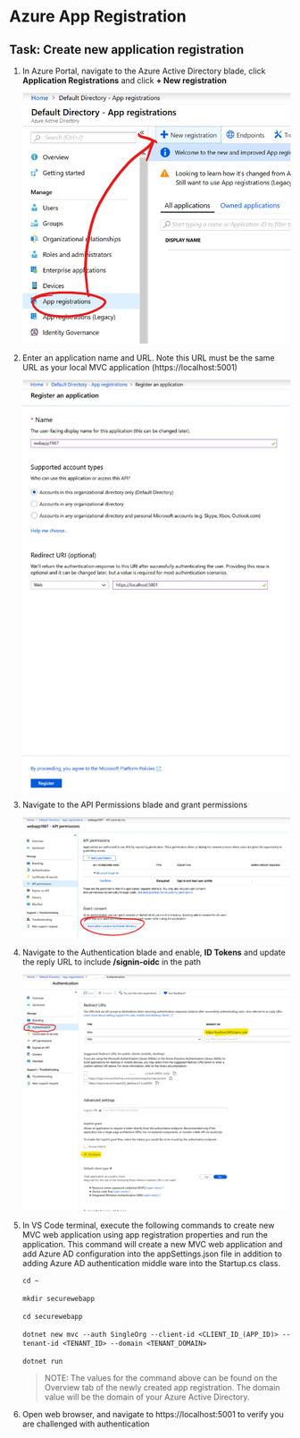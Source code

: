 # Azure App Registration

## Task: Create new application registration

1. In Azure Portal, navigate to the Azure Active Directory blade, click **Application Registrations** and click **+ New registration**

    ![](img/01.png)

1. Enter an application name and URL. Note this URL must be the same URL as your local MVC application (https://localhost:5001)

    ![](img/02.png)

1. Navigate to the API Permissions blade and grant permissions

    ![](img/03.png)

1. Navigate to the Authentication blade and enable, **ID Tokens** and update the reply URL to include **/signin-oidc** in the path

    ![](img/05.png)


1. In VS Code terminal, execute the following commands to create new MVC web application using app registration properties and run the application. This command will create a new MVC web application and add Azure AD configuration into the appSettings.json file in addition to adding Azure AD authentication middle ware into the Startup.cs class.

    ```
    cd ~
    
    mkdir securewebapp
    
    cd securewebapp

    dotnet new mvc --auth SingleOrg --client-id <CLIENT_ID_(APP_ID)> --tenant-id <TENANT_ID> --domain <TENANT_DOMAIN>

    dotnet run
    ```

    > NOTE: The values for the command above can be found on the Overview tab of the newly created app registration. The domain value will be the domain of your Azure Active Directory.

1. Open web browser, and navigate to https://localhost:5001 to verify you are challenged with authentication